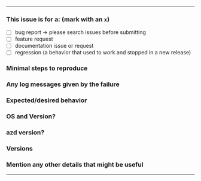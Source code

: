 <!--
IF SUFFICIENT INFORMATION IS NOT PROVIDED VIA THE FOLLOWING TEMPLATE THE ISSUE MIGHT BE CLOSED WITHOUT FURTHER CONSIDERATION OR INVESTIGATION
-->
<!-- Please provide us with the following information: -->
---------------------------------------------------------------

### This issue is for a: (mark with an `x`)

- [ ] bug report -> please search issues before submitting
- [ ] feature request
- [ ] documentation issue or request
- [ ] regression (a behavior that used to work and stopped in a new release)

### Minimal steps to reproduce
>

### Any log messages given by the failure
>

### Expected/desired behavior
>

### OS and Version?

<!-- Windows 7, 8 or 10. Linux (which distribution). macOS (Yosemite? El Capitan? Sierra?) -->

### azd version?

<!-- run `azd version` and copy paste here. -->

### Versions
>

### Mention any other details that might be useful

---------------------------------------------------------------
<!-- Thanks! We'll be in touch soon. -->

